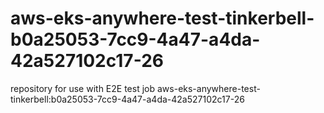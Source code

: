 # aws-eks-anywhere-test-tinkerbell-b0a25053-7cc9-4a47-a4da-42a527102c17-26
repository for use with E2E test job aws-eks-anywhere-test-tinkerbell:b0a25053-7cc9-4a47-a4da-42a527102c17-26
